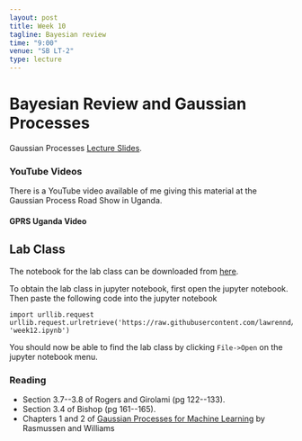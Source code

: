 ```yaml
---
layout: post
title: Week 10
tagline: Bayesian review
time: "9:00"
venue: "SB LT-2"
type: lecture
---
```


Bayesian Review and Gaussian Processes
======================================

Gaussian Processes [Lecture Slides](./assets/w10_gaussianProcesses.pdf).

### YouTube Videos

There is a YouTube video available of me giving this material at the
Gaussian Process Road Show in Uganda.

#### GPRS Uganda Video

Lab Class
---------

The notebook for the lab class can be downloaded from
[here](http://nbviewer.ipython.org/github/lawrennd/mlai2015/blob/master/week12.ipynb).

To obtain the lab class in jupyter notebook, first open the jupyter
notebook. Then paste the following code into the jupyter notebook

    import urllib.request
    urllib.request.urlretrieve('https://raw.githubusercontent.com/lawrennd/mlai2015/master/week12.ipynb', 'week12.ipynb')

You should now be able to find the lab class by clicking `File->Open` on
the jupyter notebook menu.

### Reading

-   Section 3.7--3.8 of Rogers and Girolami (pg 122--133).
-   Section 3.4 of Bishop (pg 161--165).
-   Chapters 1 and 2 of [Gaussian Processes for Machine
    Learning](http://www.gaussianprocess.org/gpml/chapters/) by
    Rasmussen and Williams

